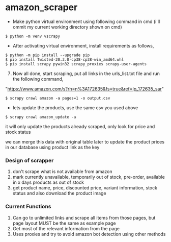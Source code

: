 # amazon_scraper


- Make python virtual environment using following command in cmd (i'll ommit my current working directory shown on cmd)
```
$ python -m venv vscrapy
```

- After activating virtual environment, install requirements as follows,
```	
$ python -m pip install --upgrade pip
$ pip install Twisted-20.3.0-cp38-cp38-win_amd64.whl
$ pip install scrapy pywin32 scrapy_proxies scrapy-user-agents
```

7) Now all done, start scraping, put all links in the urls_list.txt file and run the following command, 

"https://www.amazon.com/s?rh=n%3A172635&fs=true&ref=lp_172635_sar" 

```
$ scrapy crawl amazon -a pages=1 -o output.csv
```

- lets update the products, use the same csv you used above

```
$ scrapy crawl amazon_update -a 
```

it will only update the products already scraped, only look for price and stock status

we can merge this data with original table later to update the product prices in our database using product link as the key

### Design of scrapper

1) don't scrape what is not available from amazon
2) mark currently unavailable, temporarily out of stock, pre-order, available in x days products as out of stock
3) get product name, price, discounted price, variant information, stock status and also download the product image


### Current Functions

1) Can go to unlimited links and scrape all items from those pages, but page layout MUST be the same as example page
2) Get most of the relevant information from the page
3) Uses proxies and try to avoid amazon bot detection using other methods 
